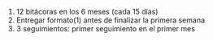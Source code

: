 1. 12 bitácoras en los 6 meses (cada 15 días)
2. Entregar formato(1) antes de finalizar la primera semana
3. 3 seguimientos: primer seguimiento en el primer mes 

&nbsp;

